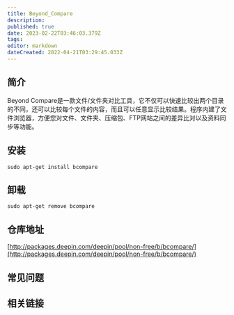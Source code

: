```yaml
---
title: Beyond_Compare
description: 
published: true
date: 2023-02-22T03:46:03.379Z
tags: 
editor: markdown
dateCreated: 2022-04-21T03:29:45.033Z
---
```


## 简介

Beyond Compare是一款文件/文件夹对比工具，它不仅可以快速比较出两个目录的不同，还可以比较每个文件的内容，而且可以任意显示比较结果。程序内建了文件浏览器，方便您对文件、文件夹、压缩包、FTP网站之间的差异比对以及资料同步等功能。

## 安装

`sudo apt-get install bcompare`

## 卸载

`sudo apt-get remove bcompare`

## 仓库地址

[http://packages.deepin.com/deepin/pool/non-free/b/bcompare/](http://packages.deepin.com/deepin/pool/non-free/b/bcompare/)


## 常见问题


## 相关链接